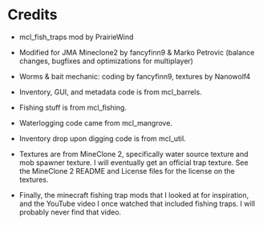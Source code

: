 Credits
========
* mcl_fish_traps mod by PrairieWind
* Modified for JMA Mineclone2 by fancyfinn9 & Marko Petrovic (balance changes, bugfixes and optimizations for multiplayer)
* Worms & bait mechanic: coding by fancyfinn9, textures by Nanowolf4

* Inventory, GUI, and metadata code is from mcl_barrels.
* Fishing stuff is from mcl_fishing.
* Waterlogging code came from mcl_mangrove.
* Inventory drop upon digging code is from mcl_util.
* Textures are from MineClone 2, specifically water source texture and mob spawner texture. I will eventually get an official trap texture. See the MineClone 2 README and License files for the license on the textures.
* Finally, the minecraft fishing trap mods that I looked at for inspiration, and the YouTube video I once watched that included fishing traps. I will probably never find that video.
